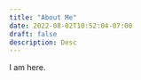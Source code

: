 ```yaml
---
title: "About Me"
date: 2022-08-02T10:52:04-07:00
draft: false
description: Desc
---
```


I am here.